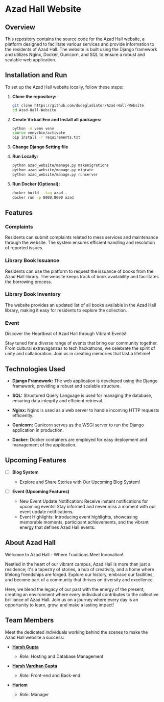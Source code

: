 # Azad Hall Website

## Overview

This repository contains the source code for the Azad Hall website, a platform designed to facilitate various services and provide information to the residents of Azad Hall. The website is built using the Django framework and utilizes Nginx, Docker, Gunicorn, and SQL to ensure a robust and scalable web application.

## Installation and Run

To set up the Azad Hall website locally, follow these steps:

1. **Clone the repository:**
   ```bash
   git clone https://github.com/dudegladiator/Azad-Hall-Website
   cd Azad-Hall-Website

2. **Create Virtual Env and Install all packages:**
     ```bash
     python -m venv venv
     source venv/bin/activate
     pip install -r requirements.txt

3. **Change Django Setting file**

4. **Run Locally:**
   ```bash
   python azad_website/manage.py makemigrations
   python azad_website/manage.py migrate
   python azad_website/manage.py runserver

5. **Run Docker (Optional):**
   ```bash
   docker build --tag azad .
   docker run -p 8000:8000 azad

## Features

### Complaints

   Residents can submit complaints related to mess services and maintenance through the website. The system ensures efficient handling and resolution of reported issues.

### Library Book Issuance

   Residents can use the platform to request the issuance of books from the Azad Hall library. The website keeps track of book availability and facilitates the borrowing process.

### Library Book Inventory

   The website provides an updated list of all books available in the Azad Hall library, making it easy for residents to explore the collection.

### Event

   Discover the Heartbeat of Azad Hall through Vibrant Events!

   Stay tuned for a diverse range of events that bring our community together. From cultural extravaganzas to tech hackathons, we celebrate the spirit of unity and collaboration. Join us in creating memories that last a lifetime!



## Technologies Used

- **Django Framework:** The web application is developed using the Django framework, providing a robust and scalable structure.

- **SQL:** Structured Query Language is used for managing the database, ensuring data integrity and efficient retrieval.

- **Nginx:** Nginx is used as a web server to handle incoming HTTP requests efficiently.

- **Gunicorn:** Gunicorn serves as the WSGI server to run the Django application in production.

- **Docker:** Docker containers are employed for easy deployment and management of the application.

## Upcoming Features

- [ ] **Blog System**
   - Explore and Share Stories with Our Upcoming Blog System!

- [ ] **Event (Upcoming Features)**
   -  New Event Update Notification: Receive instant notifications for upcoming events! Stay informed and never miss a moment with our event update notifications.
   -  Event Highlights: Introducing event highlights, showcasing memorable moments, participant achievements, and the vibrant energy that defines Azad Hall events.



## About Azad Hall

   Welcome to Azad Hall - Where Traditions Meet Innovation!

   Nestled in the heart of our vibrant campus, Azad Hall is more than just a residence; it's a tapestry of stories, a hub of creativity, and a home where lifelong friendships are forged. Explore our history, embrace our facilities, and become part of a community that thrives on diversity and excellence.

   Here, we blend the legacy of our past with the energy of the present, creating an environment where every individual contributes to the collective brilliance of Azad Hall. Join us on a journey where every day is an opportunity to learn, grow, and make a lasting impact!


## Team Members

Meet the dedicated individuals working behind the scenes to make the Azad Hall website a success:

- **[Harsh Gupta](https://github.com/dudegladiator)**
  - *Role:* Hosting and Database Management

- **[Harsh Vardhan Gupta](https://github.com/harshvg247)**
  - *Role:* Front-end and Back-end

- **[Hariom ](https://github.com/hariom1)**
  - *Role:* Manager

<!-- Add more team members as needed -->




